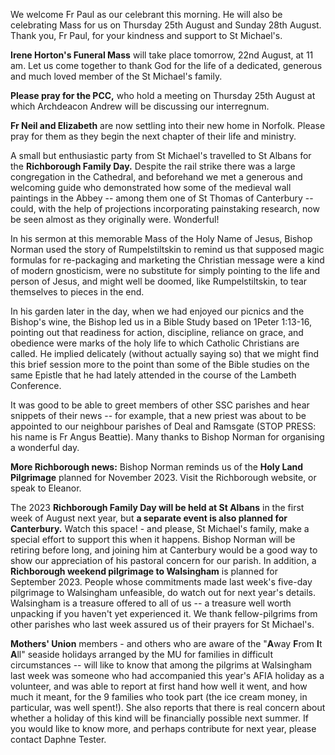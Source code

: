 
We welcome Fr Paul as our celebrant this morning. He will also be
celebrating Mass for us on Thursday 25th August and Sunday 28th
August. Thank you, Fr Paul, for your kindness and support to St
Michael\'s.

**Irene Horton\'s Funeral Mass** will take place tomorrow, 22nd
August, at 11 am. Let us come together to thank God for the life of a
dedicated, generous and much loved member of the St Michael\'s family.

**Please pray for the PCC,** who hold a meeting on Thursday 25th
August at which Archdeacon Andrew will be discussing our interregnum.

**Fr Neil and Elizabeth** are now settling into their new home in
Norfolk. Please pray for them as they begin the next chapter of their
life and ministry.

A small but enthusiastic party from St Michael\'s travelled to St Albans
for the **Richborough Family Day.** Despite the rail strike there was a
large congregation in the Cathedral, and beforehand we met a generous
and welcoming guide who demonstrated how some of the medieval wall
paintings in the Abbey -- among them one of St Thomas of Canterbury --
could, with the help of projections incorporating painstaking research,
now be seen almost as they originally were. Wonderful!

In his sermon at this memorable Mass of the Holy Name of Jesus, Bishop
Norman used the story of Rumpelstiltskin to remind us that supposed
magic formulas for re-packaging and marketing the Christian message were
a kind of modern gnosticism, were no substitute for simply pointing to
the life and person of Jesus, and might well be doomed, like
Rumpelstiltskin, to tear themselves to pieces in the end.

In his garden later in the day, when we had enjoyed our picnics and the
Bishop\'s wine, the Bishop led us in a Bible Study based on 1Peter
1:13-16, pointing out that readiness for action, discipline, reliance on
grace, and obedience were marks of the holy life to which Catholic
Christians are called. He implied delicately (without actually saying
so) that we might find this brief session more to the point than some of
the Bible studies on the same Epistle that he had lately attended in the
course of the Lambeth Conference.

It was good to be able to greet members of other SSC parishes and hear
snippets of their news -- for example, that a new priest was about to be
appointed to our neighbour parishes of Deal and Ramsgate (STOP PRESS:
his name is Fr Angus Beattie). Many thanks to Bishop Norman for
organising a wonderful day.

**More Richborough news:** Bishop Norman reminds us of the **Holy Land
Pilgrimage** planned for November 2023. Visit the Richborough website,
or speak to Eleanor.

The 2023 **Richborough Family Day will be held at St Albans** in the
first week of August next year, but **a separate event is also planned
for Canterbury.** Watch this space! - and please, St Michael\'s family,
make a special effort to support this when it happens. Bishop Norman
will be retiring before long, and joining him at Canterbury would be a
good way to show our appreciation of his pastoral concern for our
parish. In addition, a **Richborough weekend pilgrimage to Walsingham**
is planned for September 2023. People whose commitments made last
week\'s five-day pilgrimage to Walsingham unfeasible, do watch out for
next year\'s details. Walsingham is a treasure offered to all of us -- a
treasure well worth unpacking if you haven\'t yet experienced it. We
thank fellow-pilgrims from other parishes who last week assured us of
their prayers for St Michael\'s.

**Mothers\' Union** members - and others who are aware of the "**A**way
**F**rom **I**t **A**ll" seaside holidays arranged by the MU for
families in difficult circumstances -- will like to know that among the
pilgrims at Walsingham last week was someone who had accompanied this
year\'s AFIA holiday as a volunteer, and was able to report at first
hand how well it went, and how much it meant, for the 9 families who
took part (the ice cream money, in particular, was well spent!). She
also reports that there is real concern about whether a holiday of this
kind will be financially possible next summer. If you would like to know
more, and perhaps contribute for next year, please contact Daphne
Tester.

